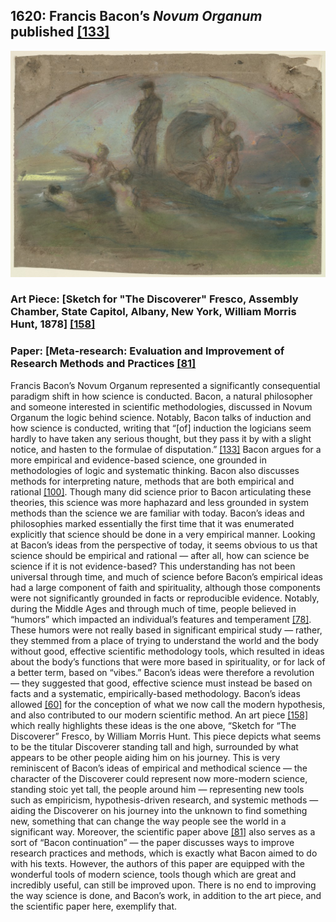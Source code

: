 ## 1620: Francis Bacon’s <em>Novum Organum</em> published [[133]](https://oll.libertyfund.org/title/bacon-novum-organum)

![pic](/images/1620.jpg)

### Art Piece: [Sketch for "The Discoverer" Fresco, Assembly Chamber, State Capitol, Albany, New York, William Morris Hunt, 1878] [[158]](https://harvardartmuseums.org/collections/object/308485?position=48)

### Paper: [Meta-research: Evaluation and Improvement of Research Methods and Practices [[81]](https://www.ncbi.nlm.nih.gov/pmc/articles/PMC4592065/)

Francis Bacon’s Novum Organum represented a significantly consequential paradigm shift in how science is conducted. Bacon, a natural philosopher and someone interested in scientific methodologies, discussed in Novum Organum the logic behind science. Notably, Bacon talks of induction and how science is conducted, writing that “[of] induction the logicians seem hardly to have taken any serious thought, but they pass it by with a slight notice, and hasten to the formulae of disputation.” [[133]](https://oll.libertyfund.org/title/bacon-novum-organum) Bacon argues for a more empirical and evidence-based science, one grounded in methodologies of logic and systematic thinking. Bacon also discusses methods for interpreting nature, methods that are both empirical and rational [[100]](https://plato.stanford.edu/archives/fall2020/entries/francis-bacon/). Though many did science prior to Bacon articulating these theories, this science was more haphazard and less grounded in system methods than the science we are familiar with today. Bacon’s ideas and philosophies marked essentially the first time that it was enumerated explicitly that science should be done in a very empirical manner. Looking at Bacon’s ideas from the perspective of today, it seems obvious to us that science should be empirical and rational — after all, how can science be science if it is not evidence-based? This understanding has not been universal through time, and much of science before Bacon’s empirical ideas had a large component of faith and spirituality, although those components were not significantly grounded in facts or reproducible evidence. Notably, during the Middle Ages and through much of time, people believed in “humors” which impacted an individual’s features and temperament [[78]](https://www.britannica.com/science/humor-ancient-physiology). These humors were not really based in significant empirical study — rather, they stemmed from a place of trying to understand the world and the body without good, effective scientific methodology tools, which resulted in ideas about the body’s functions that were more based in spirituality, or for lack of a better term, based on “vibes.” Bacon’s ideas were therefore a revolution — they suggested that good, effective science must instead be based on facts and a systematic, empirically-based methodology. Bacon’s ideas allowed [[60]](https://www.khanacademy.org/_render) for the conception of what we now call the modern hypothesis, and also contributed to our modern scientific method. An art piece [[158]](https://harvardartmuseums.org/collections/object/308485?position=48) which really highlights these ideas is the one above, “Sketch for “The Discoverer” Fresco, by William Morris Hunt. This piece depicts what seems to be the titular Discoverer standing tall and high, surrounded by what appears to be other people aiding him on his journey. This is very reminiscent of Bacon’s ideas of empirical and methodical science — the character of the Discoverer could represent now more-modern science, standing stoic yet tall, the people around him — representing new tools such as empiricism, hypothesis-driven research, and systemic methods — aiding the Discoverer on his journey into the unknown to find something new, something that can change the way people see the world in a significant way. Moreover, the scientific paper above [[81]](https://www.ncbi.nlm.nih.gov/pmc/articles/PMC4592065/) also serves as a sort of “Bacon continuation” — the paper discusses ways to improve research practices and methods, which is exactly what Bacon aimed to do with his texts. However, the authors of this paper are equipped with the wonderful tools of modern science, tools though which are great and incredibly useful, can still be improved upon. There is no end to improving the way science is done, and Bacon’s work, in addition to the art piece, and the scientific paper here, exemplify that. 
